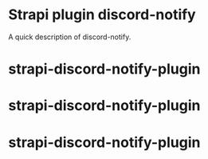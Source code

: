 # Strapi plugin discord-notify

A quick description of discord-notify.
# strapi-discord-notify-plugin
# strapi-discord-notify-plugin
# strapi-discord-notify-plugin
